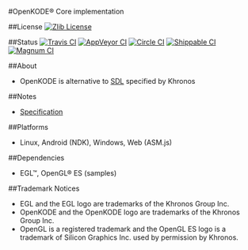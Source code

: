 #OpenKODE® Core implementation

##License
[![Zlib License](http://img.shields.io/:license-zlib-blue.svg)](http://opensource.org/licenses/Zlib)

##Status
[![Travis CI](https://img.shields.io/travis/h-s-c/libKD.svg)](https://travis-ci.org/h-s-c/libKD)
[![AppVeyor CI](https://img.shields.io/appveyor/ci/h-s-c/libkd.svg)](https://ci.appveyor.com/project/h-s-c/libkd)
[![Circle CI](https://img.shields.io/circleci/project/h-s-c/libKD.svg)](https://circleci.com/gh/h-s-c/libKD)
[![Shippable CI](https://img.shields.io/shippable/54d725b35ab6cc13528b3229.svg)](https://app.shippable.com/projects/54d725b35ab6cc13528b3229)
[![Magnum CI](https://img.shields.io/magnumci/ci/72eef1b2f0a1a72b29a26fa659555fa1.svg)](https://magnum-ci.com/public/542638d0bab22cb5830b/builds)

##About
-   OpenKODE is alternative to [SDL](https://www.libsdl.org/) specified by Khronos

##Notes
-   [Specification](https://www.khronos.org/registry/kode/)

##Platforms
-   Linux, Android (NDK), Windows, Web (ASM.js)

##Dependencies
-   EGL™, OpenGL® ES (samples)

##Trademark Notices
-   EGL and the EGL logo are trademarks of the Khronos Group Inc.
-   OpenKODE and the OpenKODE logo are trademarks of the Khronos Group Inc.
-   OpenGL is a registered trademark and the OpenGL ES logo is a trademark of Silicon Graphics Inc. used by permission by Khronos.
